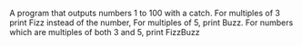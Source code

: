A program that outputs numbers 1 to 100 with a catch.
  For multiples of 3 print Fizz instead of the number,
  For multiples of 5, print Buzz.
  For numbers which are multiples of both 3 and 5, print FizzBuzz
